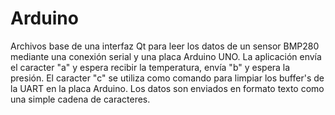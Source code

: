 # Arduino
Archivos base de una interfaz Qt para leer los datos de un sensor BMP280 mediante una conexión serial y una placa Arduino UNO.
La aplicación envía el caracter "a" y espera recibir la temperatura, envía "b" y espera la presión.
El caracter "c" se utiliza como comando para limpiar los buffer's de la UART en la placa Arduino.
Los datos son enviados en formato texto como una simple cadena de caracteres.
